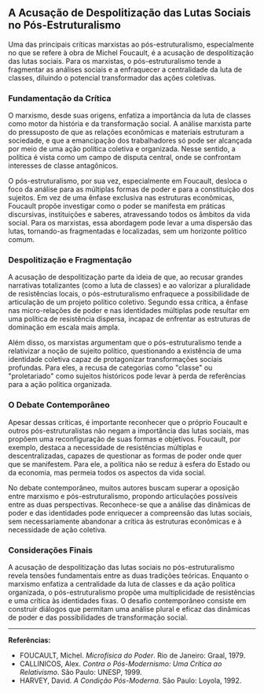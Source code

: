 
## A Acusação de Despolitização das Lutas Sociais no Pós-Estruturalismo

Uma das principais críticas marxistas ao pós-estruturalismo, especialmente no que se refere à obra de Michel Foucault, é a acusação de despolitização das lutas sociais. Para os marxistas, o pós-estruturalismo tende a fragmentar as análises sociais e a enfraquecer a centralidade da luta de classes, diluindo o potencial transformador das ações coletivas.

### Fundamentação da Crítica

O marxismo, desde suas origens, enfatiza a importância da luta de classes como motor da história e da transformação social. A análise marxista parte do pressuposto de que as relações econômicas e materiais estruturam a sociedade, e que a emancipação dos trabalhadores só pode ser alcançada por meio de uma ação política coletiva e organizada. Nesse sentido, a política é vista como um campo de disputa central, onde se confrontam interesses de classe antagônicos.

O pós-estruturalismo, por sua vez, especialmente em Foucault, desloca o foco da análise para as múltiplas formas de poder e para a constituição dos sujeitos. Em vez de uma ênfase exclusiva nas estruturas econômicas, Foucault propõe investigar como o poder se manifesta em práticas discursivas, instituições e saberes, atravessando todos os âmbitos da vida social. Para os marxistas, essa abordagem pode levar a uma dispersão das lutas, tornando-as fragmentadas e localizadas, sem um horizonte político comum.

### Despolitização e Fragmentação

A acusação de despolitização parte da ideia de que, ao recusar grandes narrativas totalizantes (como a luta de classes) e ao valorizar a pluralidade de resistências locais, o pós-estruturalismo enfraquece a possibilidade de articulação de um projeto político coletivo. Segundo essa crítica, a ênfase nas micro-relações de poder e nas identidades múltiplas pode resultar em uma política de resistência dispersa, incapaz de enfrentar as estruturas de dominação em escala mais ampla.

Além disso, os marxistas argumentam que o pós-estruturalismo tende a relativizar a noção de sujeito político, questionando a existência de uma identidade coletiva capaz de protagonizar transformações sociais profundas. Para eles, a recusa de categorias como "classe" ou "proletariado" como sujeitos históricos pode levar à perda de referências para a ação política organizada.

### O Debate Contemporâneo

Apesar dessas críticas, é importante reconhecer que o próprio Foucault e outros pós-estruturalistas não negam a importância das lutas sociais, mas propõem uma reconfiguração de suas formas e objetivos. Foucault, por exemplo, destaca a necessidade de resistências múltiplas e descentralizadas, capazes de questionar as formas de poder onde quer que se manifestem. Para ele, a política não se reduz à esfera do Estado ou da economia, mas permeia todos os aspectos da vida social.

No debate contemporâneo, muitos autores buscam superar a oposição entre marxismo e pós-estruturalismo, propondo articulações possíveis entre as duas perspectivas. Reconhece-se que a análise das dinâmicas de poder e das identidades pode enriquecer a compreensão das lutas sociais, sem necessariamente abandonar a crítica às estruturas econômicas e à necessidade de ação coletiva.

### Considerações Finais

A acusação de despolitização das lutas sociais no pós-estruturalismo revela tensões fundamentais entre as duas tradições teóricas. Enquanto o marxismo enfatiza a centralidade da luta de classes e da ação política organizada, o pós-estruturalismo propõe uma multiplicidade de resistências e uma crítica às identidades fixas. O desafio contemporâneo consiste em construir diálogos que permitam uma análise plural e eficaz das dinâmicas de poder e das possibilidades de transformação social.

---
**Referências:**
- FOUCAULT, Michel. *Microfísica do Poder*. Rio de Janeiro: Graal, 1979.
- CALLINICOS, Alex. *Contra o Pós-Modernismo: Uma Crítica ao Relativismo*. São Paulo: UNESP, 1999.
- HARVEY, David. *A Condição Pós-Moderna*. São Paulo: Loyola, 1992.
```
